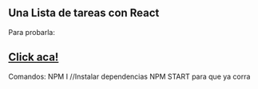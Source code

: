 ## Una Lista de tareas con React
Para probarla:
## [Click aca!](https://lista-de-tareas-rho.vercel.app/)
Comandos:
NPM I //Instalar dependencias
NPM START para que ya corra
